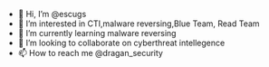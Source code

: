 - 👋 Hi, I’m @escugs
- 👀 I’m interested in CTI,malware reversing,Blue Team, Read Team
- 🌱 I’m currently learning malware reversing
- 💞️ I’m looking to collaborate on cyberthreat intellegence
- 📫 How to reach me @dragan_security

<!---
escugs/escugs is a ✨ special ✨ repository because its `README.md` (this file) appears on your GitHub profile.
You can click the Preview link to take a look at your changes.
--->
